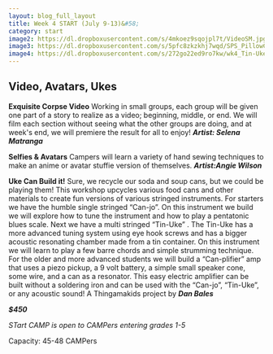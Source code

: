 ```yaml
---
layout: blog_full_layout
title: Week 4 START (July 9-13)&#58; 
category: start
image2: https://dl.dropboxusercontent.com/s/4mkoez9sqojpl7t/VideoSM.jpg?dl=0
image3: https://dl.dropboxusercontent.com/s/5pfc8zkzkhj7wqd/SPS_PillowCreaturesOPTIM.jpg?dl=0
image4: https://dl.dropboxusercontent.com/s/272go22ed9ro7kw/wk4_Tin-UkeOPTIM.jpg?dl=0
---
```


## Video, Avatars, Ukes

**Exquisite Corpse Video**
Working in small groups, each group will be given one part of a story to realize as a video; beginning, middle, or end. We will film each section without seeing what the other groups are doing, and at week's end, we will premiere the result for all to enjoy! 
**_Artist: Selena Matranga_**


**Selfies & Avatars**
Campers will learn a variety of hand sewing techniques to make an anime or avatar stuffie version of themselves.
**_Artist:Angie Wilson_**


**Uke Can Build it!**
Sure, we recycle our soda and soup cans, but we could be playing them! This workshop upcycles various food cans and other materials to create fun versions of various stringed instruments. For starters we have the humble single stringed “Can-jo”. On this instrument we build we will explore how to tune the instrument and how to play a pentatonic blues scale. Next we have a multi stringed “Tin-Uke” . The Tin-Uke has a more advanced tuning system using eye hook screws and has a bigger acoustic resonating chamber made from a tin container. On this instrument we will learn to play a few barre chords and simple strumming technique. For the older and more advanced students we will build a “Can-plifier” amp that uses a piezo pickup, a 9 volt battery, a simple small speaker cone, some wire, and a can as a resonator. This easy electric amplifier can be built without a soldering iron and can be used with the “Can-jo”, “Tin-Uke”, or any acoustic sound!
A Thingamakids project by **_Dan Bales_**


**_$450_**

*STart CAMP is open to CAMPers entering grades 1-5*

Capacity: 45-48 CAMPers